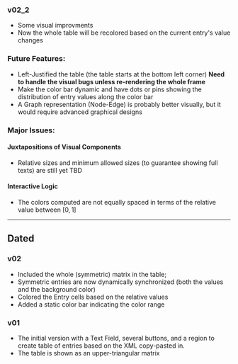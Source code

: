 ### v02_2
- Some visual improvments
- Now the whole table will be recolored based on the current entry's value changes


### Future Features:
- Left-Justified the table (the table starts at the bottom left corner) **Need to handle the visual bugs unless re-rendering the whole frame**
- Make the color bar dynamic and have dots or pins showing the distribution of entry values along the color bar
- A Graph representation (Node-Edge) is probably better visually, but it would require advanced graphical designs

### Major Issues:
#### Juxtapositions of Visual Components
- Relative sizes and minimum allowed sizes (to guarantee showing full texts) are still yet TBD

#### Interactive Logic
- The colors computed are not equally spaced in terms of the relative value between $[0,1]$







----
## Dated

### v02
- Included the whole (symmetric) matrix in the table; 
- Symmetric entries are now dynamically synchronized (both the values and the background color)
- Colored the Entry cells based on the relative values
- Added a static color bar indicating the color range

### v01
- The initial version with a Text Field, several buttons, and a region to create table of entries based on the XML copy-pasted in.
- The table is shown as an upper-triangular matrix
